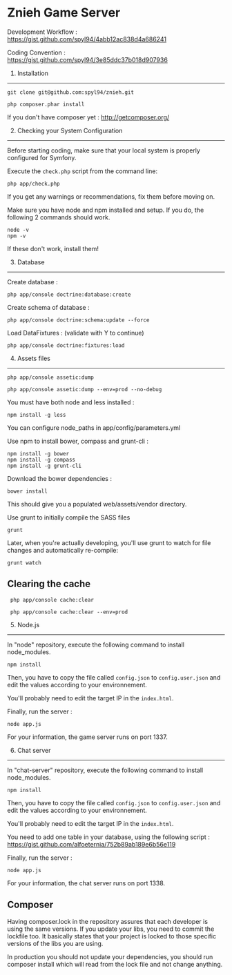 Znieh Game Server
========================

Development Workflow : https://gist.github.com/spyl94/4abb12ac838d4a686241

Coding Convention : https://gist.github.com/spyl94/3e85ddc37b018d907936


1) Installation
----------------------------------

    git clone git@github.com:spyl94/znieh.git

    php composer.phar install

If you don't have composer yet : http://getcomposer.org/


2) Checking your System Configuration
-------------------------------------

Before starting coding, make sure that your local system is properly
configured for Symfony.

Execute the `check.php` script from the command line:

    php app/check.php

If you get any warnings or recommendations, fix them before moving on.

Make sure you have node and npm installed and setup. If you do, the following 2 commands should work.

    node -v
    npm -v

If these don't work, install them!

3) Database
-------------------------------------

Create database :

    php app/console doctrine:database:create

Create schema of database :

    php app/console doctrine:schema:update --force

Load DataFixtures : (validate with Y to continue)

    php app/console doctrine:fixtures:load


4) Assets files
-------------------------------------

    php app/console assetic:dump

    php app/console assetic:dump --env=prod --no-debug

You must have both node and less installed :

    npm install -g less


You can configure node_paths in app/config/parameters.yml

Use npm to install bower, compass and grunt-cli :

    npm install -g bower
    npm install -g compass
    npm install -g grunt-cli

Download the bower dependencies :

    bower install

This should give you a populated web/assets/vendor directory.

Use grunt to initially compile the SASS files

    grunt

Later, when you're actually developing, you'll use grunt to watch for file changes and automatically re-compile:

    grunt watch

 Clearing the cache
-------------------------------------

     php app/console cache:clear

     php app/console cache:clear --env=prod

5) Node.js
-------------------------------------

In "node" repository, execute the following command to install node_modules.

    npm install

Then, you have to copy the file called `config.json` to `config.user.json` and edit the values according to your environnement.

You'll probably need to edit the target IP in the `index.html`.

Finally, run the server :

    node app.js

For your information, the game server runs on port 1337.

6) Chat server
-------------------------------------

In "chat-server" repository, execute the following command to install node_modules.

    npm install

Then, you have to copy the file called `config.json` to `config.user.json` and edit the values according to your environnement.

You'll probably need to edit the target IP in the `index.html`.

You need to add one table in your database, using the following script : https://gist.github.com/alfoeternia/752b89ab189e6b56e119

Finally, run the server :

    node app.js

For your information, the chat server runs on port 1338.

 Composer
-------------------------------------

Having composer.lock in the repository assures that each developer is using the same versions.
If you update your libs, you need to commit the lockfile too. It basically states that your project is locked to those specific versions of the libs you are using.

In production you should not update your dependencies, you should run composer install which will read from the lock file and not change anything.
